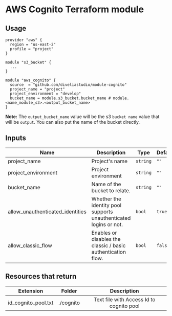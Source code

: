 # AWS Cognito Terraform module

## Usage

```hcl
provider "aws" {
  region = "us-east-2"
  profile = "project"
}

module "s3_bucket" {
  ...
}

module "aws_cognito" {
  source  = "github.com/diveliastudio/module-cognito"
  project_name = "project"
  project_environment = "develop"
  bucket_name = module.s3_bucket.bucket_name # module.<name_module_s3>.<output_bucket_name>
}
```

**Note:** The `output_bucket_name` value will be the s3 `bucket name` value that will be `output`. You can also put the name of the bucket directly.

## Inputs

| Name | Description | Type | Default | Required |
|------|-------------|------|---------|:--------:|
| project_name | Project's name | `string` | `""` | yes |
| project_environment | Project environment | `string` | `""` | yes |
| bucket_name | Name of the bucket to relate. | `string` | `""` | yes |
| allow_unauthenticated_identities | Whether the identity pool supports unauthenticated logins or not. | `bool` | `true` | no |
| allow_classic_flow | Enables or disables the classic / basic authentication flow. | `bool` | `false` | no |


## Resources that return

| Extension | Folder | Description |
|------|-------------|:--------:|
| id_cognito_pool.txt | ./cognito | Text file with Access Id to cognito pool |
